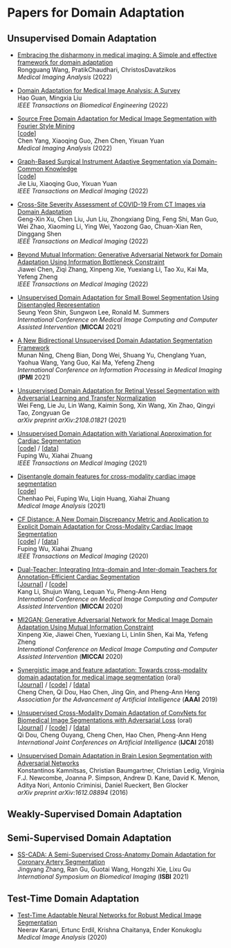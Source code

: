 # Papers for Domain Adaptation
## Unsupervised Domain Adaptation
- [Embracing the disharmony in medical imaging: A Simple and effective framework for domain adaptation](https://www.sciencedirect.com/science/article/pii/S1361841521003546)  
Rongguang Wang, PratikChaudhari, ChristosDavatzikos  
*Medical Imaging Analysis* (2022)

- [Domain Adaptation for Medical Image Analysis: A Survey](https://ieeexplore.ieee.org/abstract/document/9557808)  
Hao Guan, Mingxia Liu  
*IEEE Transactions on Biomedical Engineering* (2022)

- [Source Free Domain Adaptation for Medical Image Segmentation with Fourier Style Mining](https://www.sciencedirect.com/science/article/pii/S1361841522001049)  
[[code](https://github.com/CityU-AIM-Group/SFDA-FSM)]  
Chen Yang, Xiaoqing Guo, Zhen Chen, Yixuan Yuan  
*Medical Imaging Analysis* (2022)

- [Graph-Based Surgical Instrument Adaptive Segmentation via Domain-Common Knowledge](https://ieeexplore.ieee.org/document/9583929)  
[[code](https://github.com/CityU-AIM-Group/Prototypical-Graph-DA)]  
Jie Liu, Xiaoqing Guo, Yixuan Yuan  
*IEEE Transactions on Medical Imaging* (2022)

- [Cross-Site Severity Assessment of COVID-19 From CT Images via Domain Adaptation](https://ieeexplore.ieee.org/document/9512047)   
Geng-Xin Xu, Chen Liu, Jun Liu, Zhongxiang Ding, Feng Shi, Man Guo, Wei Zhao, Xiaoming Li, Ying Wei, Yaozong Gao, Chuan-Xian Ren, Dinggang Shen  
*IEEE Transactions on Medical Imaging* (2022)

- [Beyond Mutual Information: Generative Adversarial Network for Domain Adaptation Using Information Bottleneck Constraint](https://ieeexplore.ieee.org/document/9558836)  
Jiawei Chen, Ziqi Zhang, Xinpeng Xie, Yuexiang Li, Tao Xu, Kai Ma, Yefeng Zheng  
*IEEE Transactions on Medical Imaging* (2022)

- [Unsupervised Domain Adaptation for Small Bowel Segmentation Using Disentangled Representation](https://link.springer.com/chapter/10.1007/978-3-030-87199-4_27)  
Seung Yeon Shin, Sungwon Lee, Ronald M. Summers  
*International Conference on Medical Image Computing and Computer Assisted Intervention* (**MICCAI** 2021)

- [A New Bidirectional Unsupervised Domain Adaptation Segmentation Framework](https://link.springer.com/chapter/10.1007/978-3-030-78191-0_38)  
Munan Ning, Cheng Bian, Dong Wei, Shuang Yu, Chenglang Yuan, Yaohua Wang, Yang Guo, Kai Ma, Yefeng Zheng  
*International Conference on Information Processing in Medical Imaging* (**IPMI** 2021)

- [Unsupervised Domain Adaptation for Retinal Vessel Segmentation with Adversarial Learning and Transfer Normalization](https://arxiv.org/abs/2108.01821)    
Wei Feng, Lie Ju, Lin Wang, Kaimin Song, Xin Wang, Xin Zhao, Qingyi Tao, Zongyuan Ge  
*arXiv preprint arXiv:2108.01821* (2021)

- [Unsupervised Domain Adaptation with Variational Approximation for Cardiac Segmentation](https://ieeexplore.ieee.org/abstract/document/9459711/)  
[[code](https://github.com/FupingWu90/VarDA)] / [[data](https://github.com/FupingWu90/VarDA)]  
Fuping Wu, Xiahai Zhuang  
*IEEE Transactions on Medical Imaging* (2021)

- [Disentangle domain features for cross-modality cardiac image segmentation](https://www.sciencedirect.com/science/article/pii/S1361841521001249?via%3Dihub)   
[[code](https://github.com/Endless-Hao/DDFSeg)]    
Chenhao Pei, Fuping Wu, Liqin Huang, Xiahai Zhuang  
*Medical Image Analysis* (2021)

- [CF Distance: A New Domain Discrepancy Metric and Application to Explicit Domain Adaptation for Cross-Modality Cardiac Image Segmentation](https://ieeexplore.ieee.org/abstract/document/9165963)  
[[code](https://github.com/FupingWu90/CFDnet)] / [[data](https://github.com/FupingWu90/CT_MR_2D_Dataset_DA)]  
Fuping Wu, Xiahai Zhuang  
*IEEE Transactions on Medical Imaging* (2020)

- [Dual-Teacher: Integrating Intra-domain and Inter-domain Teachers for Annotation-Efficient Cardiac Segmentation](https://arxiv.org/abs/2007.06279)  
[[Journal](https://arxiv.org/abs/2101.02375)] / [[code](https://github.com/kli-lalala/Dual-Teacher-)]  
Kang Li, Shujun Wang, Lequan Yu, Pheng-Ann Heng  
*International Conference on Medical Image Computing and Computer Assisted Intervention* (**MICCAI** 2020)

- [MI2GAN: Generative Adversarial Network for Medical Image Domain Adaptation Using Mutual Information Constraint](https://link.springer.com/chapter/10.1007/978-3-030-59713-9_50)  
Xinpeng Xie, Jiawei Chen, Yuexiang Li, Linlin Shen, Kai Ma, Yefeng Zheng  
*International Conference on Medical Image Computing and Computer Assisted Intervention* (**MICCAI** 2020)

- [Synergistic image and feature adaptation: Towards cross-modality domain adaptation for medical image segmentation](https://ojs.aaai.org/index.php/AAAI/article/view/3874) (oral)  
[[Journal](https://arxiv.org/abs/2002.02255)] / [[code](https://github.com/cchen-cc/SIFA)] / [[data](https://github.com/cchen-cc/SIFA)]  
Cheng Chen, Qi Dou, Hao Chen, Jing Qin, and Pheng-Ann Heng  
*Association for the Advancement of Artificial Intelligence* (**AAAI** 2019)

- [Unsupervised Cross-Modality Domain Adaptation of ConvNets for Biomedical Image Segmentations with Adversarial Loss](https://arxiv.org/abs/1804.10916) (oral)  
[[Journal](https://arxiv.org/abs/1812.07907)] / [[code](https://github.com/carrenD/Medical-Cross-Modality-Domain-Adaptation)] / [[data](https://drive.google.com/file/d/1m9NSHirHx30S8jvN0kB-vkd7LL0oWCq3/view)]  
Qi Dou, Cheng Ouyang, Cheng Chen, Hao Chen, Pheng-Ann Heng  
*International Joint Conferences on Artificial Intelligence* (**IJCAI** 2018)

- [Unsupervised Domain Adaptation in Brain Lesion Segmentation with Adversarial Networks](https://arxiv.org/abs/1612.08894)  
Konstantinos Kamnitsas, Christian Baumgartner, Christian Ledig, Virginia F.J. Newcombe, Joanna P. Simpson, Andrew D. Kane, David K. Menon, Aditya Nori, Antonio Criminisi, Daniel Rueckert, Ben Glocker  
*arXiv preprint arXiv:1612.08894* (2016)

## Weakly-Supervised Domain Adaptation

## Semi-Supervised Domain Adaptation
- [SS-CADA: A Semi-Supervised Cross-Anatomy Domain Adaptation for Coronary Artery Segmentation](https://ieeexplore.ieee.org/abstract/document/9434016)      
Jingyang Zhang, Ran Gu, Guotai Wang, Hongzhi Xie, Lixu Gu  
*International Symposium on Biomedical Imaging* (**ISBI** 2021)

## Test-Time Domain Adaptation
- [Test-Time Adaptable Neural Networks for Robust Medical Image Segmentation](https://www.sciencedirect.com/science/article/pii/S1361841520302711)      
Neerav Karani, Ertunc Erdil, Krishna Chaitanya, Ender Konukoglu  
*Medical Image Analysis* (2020)

